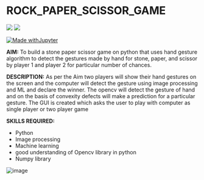 # ROCK_PAPER_SCISSOR_GAME
<img src="https://img.shields.io/badge/Python-3776AB?style=for-the-badge&logo=python&logoColor=white" />
<img src="https://img.shields.io/badge/OpenCV-27338e?style=for-the-badge&logo=OpenCV&logoColor=white"/>

[![Made withJupyter](https://img.shields.io/badge/Made%20with-Jupyter-orange?style=for-the-badge&logo=Jupyter)](https://jupyter.org/try)


**AIM:** To build a stone paper scissor game on python that uses hand gesture algorithm to detect the gestures made by hand for stone, paper, and scissor by player 1 and player 2 for particular number of chances.

**DESCRIPTION:** As per the Aim two players will show their hand gestures on the screen and the computer will detect the gesture using image processing and ML and declare the winner. The opencv will detect the gesture of hand and on the basis of convexity defects will make a prediction for a particular gesture.
The GUI is created which asks the user to play with computer as single player or two player game

**SKILLS REQUIRED:** 
- Python
- Image processing
- Machine learning
- good understanding of Opencv library in python
- Numpy library

![image](https://user-images.githubusercontent.com/55792010/123235437-7d5b1b00-d4f9-11eb-97fc-1e4555b131a1.png)


